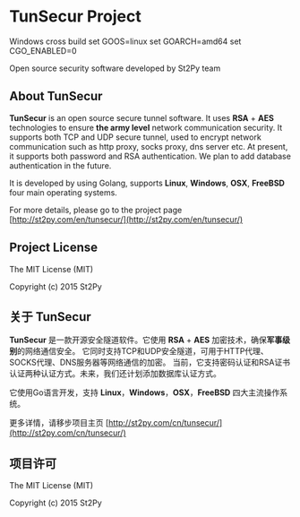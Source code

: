 TunSecur Project
================
Windows cross build
set GOOS=linux 
set GOARCH=amd64 
set CGO_ENABLED=0 

Open source security software developed by St2Py team

## About TunSecur

**TunSecur** is an open source secure tunnel software. It uses **RSA** + **AES** technologies to ensure **the army level** network communication security. 
It supports both TCP and UDP secure tunnel, used to encrypt network communication such as http proxy, socks proxy, dns server etc. 
At present, it supports both password and RSA authentication. We plan to add database authentication in the future.

It is developed by using Golang, supports **Linux**, **Windows**, **OSX**, **FreeBSD** four main operating systems.

For more details, please go to the project page [http://st2py.com/en/tunsecur/](http://st2py.com/en/tunsecur/)

## Project License

The MIT License (MIT)

Copyright (c) 2015 St2Py


## 关于 TunSecur

**TunSecur** 是一款开源安全隧道软件。它使用 **RSA** + **AES** 加密技术，确保**军事级别**的网络通信安全。
它同时支持TCP和UDP安全隧道，可用于HTTP代理、SOCKS代理、DNS服务器等网络通信的加密。
当前，它支持密码认证和RSA证书认证两种认证方式。未来，我们还计划添加数据库认证方式。

它使用Go语言开发，支持 **Linux**，**Windows**，**OSX**，**FreeBSD** 四大主流操作系统。

更多详情，请移步项目主页 [http://st2py.com/cn/tunsecur/](http://st2py.com/cn/tunsecur/)

## 项目许可

The MIT License (MIT)

Copyright (c) 2015 St2Py
